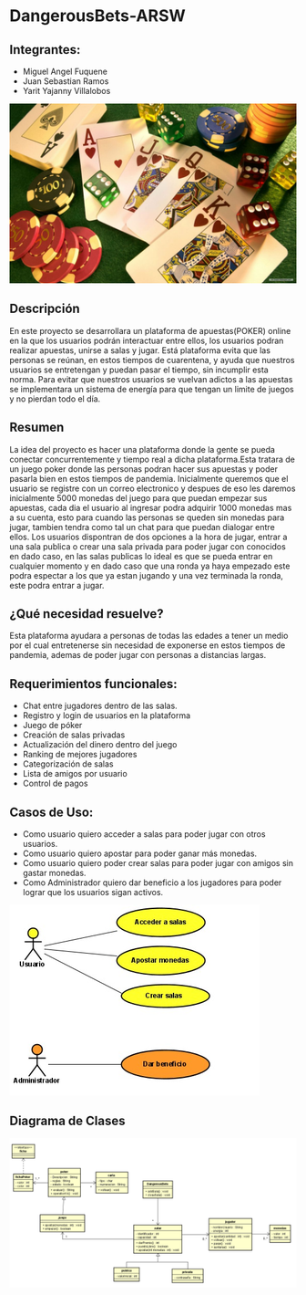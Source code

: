 # DangerousBets-ARSW

 ## Integrantes:
  * Miguel Angel Fuquene
  * Juan Sebastian Ramos
  * Yarit Yajanny Villalobos


![](img/poker.jpg)
 
 ## Descripción
 
 En este proyecto se desarrollara un plataforma de apuestas(POKER) online en la que los usuarios podrán interactuar entre ellos, los usuarios podran realizar apuestas, unirse a salas y jugar. Está plataforma evita que las personas se reúnan, en estos tiempos de cuarentena, y ayuda que nuestros usuarios se entretengan y puedan pasar el tiempo, sin incumplir esta norma. Para evitar que nuestros usuarios se vuelvan adictos a las apuestas se implementara un sistema de energía para que tengan un limite de juegos y no pierdan todo el día.
 
## Resumen

La idea del proyecto es hacer una plataforma donde la gente se pueda conectar concurrentemente y tiempo real a dicha plataforma.Esta tratara de un juego poker donde las personas podran hacer sus apuestas y poder pasarla bien en estos tiempos de pandemia. Inicialmente queremos que el usuario se registre con un correo electronico y despues de eso les daremos inicialmente 5000 monedas del juego para que puedan empezar sus apuestas, cada dia el usuario al ingresar podra adquirir 1000 monedas mas a su cuenta, esto para cuando las personas se queden sin monedas para jugar, tambien tendra como tal un chat para que puedan dialogar entre ellos. Los usuarios dispontran de dos opciones a la hora de jugar, entrar a una sala publica o crear una sala privada para poder jugar con conocidos en dado caso, en las salas publicas lo ideal es que se pueda entrar en cualquier momento y en dado caso que una ronda ya haya empezado este podra espectar a los que ya estan jugando y una vez terminada la ronda, este podra entrar a jugar.

## ¿Qué necesidad resuelve?
Esta plataforma ayudara a personas de todas las edades a tener un medio por el cual entretenerse sin necesidad de exponerse en estos tiempos de pandemia, ademas de poder jugar con personas a distancias largas.


## Requerimientos funcionales:
 -	Chat entre jugadores dentro de las salas.
 -	Registro y login de usuarios en la plataforma
 -	Juego de póker
 -	Creación de salas privadas
 -	Actualización del dinero dentro del juego
 -	Ranking de mejores jugadores
 -	Categorización de salas
 -	Lista de amigos por usuario
 -	Control de pagos

 ## Casos de Uso:
 
  * Como usuario quiero acceder a salas para poder jugar con otros usuarios.
  * Como usuario quiero apostar para poder ganar más monedas.
  * Como usuario quiero poder crear salas para poder jugar con amigos sin gastar monedas.
  * Como Administrador quiero dar beneficio a los jugadores para poder lograr que los usuarios sigan activos.
 
 ![](img/caso_uso.jpeg)
 

## Diagrama de Clases
![](img/DiagramaClases.PNG)

 
